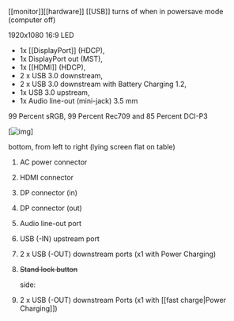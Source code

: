 [[monitor]][[hardware]]
[[USB]] turns of when in powersave mode (computer off)


1920x1080
16:9
LED
- 1x [[DisplayPort]] (HDCP), 
- 1x DisplayPort out (MST), 
- 1x [[HDMI]] (HDCP), 
- 2 x USB 3.0 downstream, 
- 2 x USB 3.0 downstream with Battery Charging 1.2, 
- 1x USB 3.0 upstream, 
- 1x Audio line-out (mini-jack) 3.5 mm

99 Percent sRGB, 99 Percent Rec709 and 85 Percent DCI-P3

[![img](https://m.media-amazon.com/images/S/aplus-media/vc/22d87891-e626-4a2e-8c85-0c6df0c44297.__CR0,0,970,300_PT0_SX970_V1___.jpg)]

bottom, from left to right (lying screen flat on table)
1. AC power connector
   
2. HDMI connector
3. DP connector (in)
4. DP connector (out)
   
5. Audio line-out port
   
6. USB (-IN) upstream port
7. 2 x USB (-OUT) downstream ports (x1 with Power Charging)
8. ~~Stand lock button~~
   
   side:
9. 2 x USB (-OUT) downstream Ports (x1 with [[fast charge|Power Charging]])
